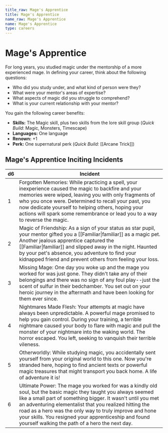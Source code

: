 ```yaml
---
title_raw: Mage's Apprentice
title: Mage's Apprentice
name_raw: Mage's Apprentice
name: Mage's Apprentice
type: careers
---
```


# Mage's Apprentice

For long years, you studied magic under the mentorship of a more experienced mage. In defining your career, think about the following questions:

- Who did you study under, and what kind of person were they?
- What were your mentor's areas of expertise?
- What aspects of magic did you struggle to comprehend?
- What is your current relationship with your mentor?

You gain the following career benefits:

- **Skills:** The Magic skill, plus two skills from the lore skill group (*Quick Build:* Magic, Monsters, Timescape)
- **Languages:** One language
- **Renown:** +1
- **Perk:** One supernatural perk (*Quick Build:* [[Arcane Trick]])

## Mage's Apprentice Inciting Incidents

| d6  | Incident                                                                                                                                                                                                                                                                                                                                                                                                      |
| --- | ------------------------------------------------------------------------------------------------------------------------------------------------------------------------------------------------------------------------------------------------------------------------------------------------------------------------------------------------------------------------------------------------------------- |
| 1   | Forgotten Memories: While practicing a spell, your inexperience caused the magic to backfire and your memories were wiped, leaving you with only fragments of who you once were. Determined to recall your past, you now dedicate yourself to helping others, hoping your actions will spark some remembrance or lead you to a way to reverse the magic.                                                      |
| 2   | Magic of Friendship: As a sign of your status as star pupil, your mentor gifted you a [[Familiar\|familiar]] as a magic pet. Another jealous apprentice captured the [[Familiar\|familiar]] and slipped away in the night. Haunted by your pet's absence, you adventure to find your kidnapped friend and prevent others from feeling your loss.                                                              |
| 3   | Missing Mage: One day you woke up and the mage you worked for was just gone. They didn't take any of their belongings and there was no sign of any foul play--just the scent of sulfur in their bedchamber. You set out on your heroic journey in the aftermath and have been looking for them ever since.                                                                                                    |
| 4   | Nightmares Made Flesh: Your attempts at magic have always been unpredictable. A powerful mage promised to help you gain control. During your training, a terrible nightmare caused your body to flare with magic and pull the monster of your nightmare into the waking world. The horror escaped. You left, seeking to vanquish their terrible vileness.                                                     |
| 5   | Otherworldly: While studying magic, you accidentally sent yourself from your original world to this one. Now you're stranded here, hoping to find ancient texts or powerful magic treasures that might transport you back home. A life of adventure it is!                                                                                                                                                    |
| 6   | Ultimate Power: The mage you worked for was a kindly old soul, but the basic magic they taught you always seemed like a small part of something bigger. It wasn't until you met an adventuring elementalist that you realized hitting the road as a hero was the only way to truly improve and hone your skills. You resigned your apprenticeship and found yourself walking the path of a hero the next day. |
